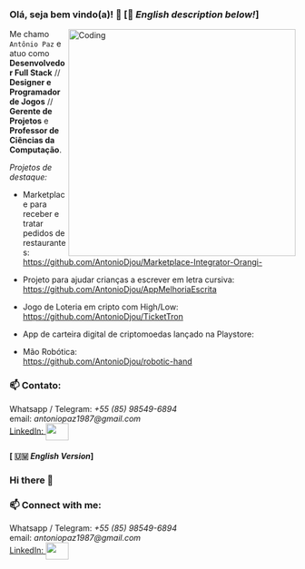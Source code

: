 ### Olá, seja bem vindo(a)! 👋 [🏴 <i>English description below!</i>]

<img align="right" alt="Coding" width="400" src="https://media2.giphy.com/media/z9Sd7xqSv9TA6JL7Pj/giphy.gif?cid=790b761195ad551b691e0c8a60d0bbfdda32d2eba8025afa&rid=giphy.gif&ct=g">

Me chamo `Antônio Paz` e atuo como <b>Desenvolvedor Full Stack</b> // <b>Designer e Programador de Jogos</b> // <b>Gerente de Projetos</b> e <b>Professor de Ciências da Computação</b>.

<i>Projetos de destaque:</i>

+ Marketplace para receber e tratar pedidos de restaurantes:
<br>https://github.com/AntonioDjou/Marketplace-Integrator-Orangi-</br>

+ Projeto para ajudar crianças a escrever em letra cursiva:
<br>https://github.com/AntonioDjou/AppMelhoriaEscrita

+ Jogo de Loteria em cripto com High/Low:
<br>https://github.com/AntonioDjou/TicketTron</br>

+ App de carteira digital de criptomoedas lançado na Playstore:
<Asfjashfjkdf>

+ Mão Robótica:
<br>https://github.com/AntonioDjou/robotic-hand</br>

<h3 align="left">📫 Contato:</h3>
<p align="left">
<a>Whatsapp / Telegram: <i>+55 (85) 98549-6894</i></a>
<br>email: <i>antoniopaz1987@gmail.com</i></br>
<a href="https://www.linkedin.com/in/ant%C3%B4nio-paz-rodrigues-j%C3%BAnior-7b925110b/details/experience/" <a> LinkedIn: </a><img align="center" src="https://cdn.jsdelivr.net/npm/simple-icons@3.0.1/icons/linkedin.svg" alt="" height="30" width="40" /></a> 

</p><h4>[ 🇺🇲 <i>English Version</i>]</h4>

### Hi there 👋 

<h3 align="left">📫 Connect with me:</h3>
<p align="left">
<a>Whatsapp / Telegram: <i>+55 (85) 98549-6894</i></a>
<br>email: <i>antoniopaz1987@gmail.com</i></br>
<a href="https://www.linkedin.com/in/ant%C3%B4nio-paz-rodrigues-j%C3%BAnior-7b925110b/details/experience/" <a> LinkedIn: </a><img align="center" src="https://cdn.jsdelivr.net/npm/simple-icons@3.0.1/icons/linkedin.svg" alt="" height="30" width="40" /></a> 

</p>
